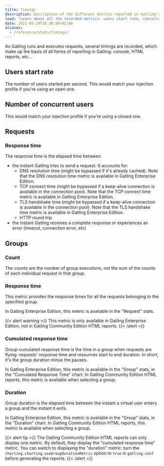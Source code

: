 ```yaml
---
title: Timings
description: Description of the different metrics reported in Gatling's HTML reports.
lead: "Learn about all the recorded metrics: users start rate, concurrent users, response times and counts."
date: 2021-05-20T18:30:56+02:00
aliases:
  - /reference/stats/timings/
---
```


As Gatling runs and executes requests, several timings are recorded, which make up the basis of all forms of reporting in Gatling: console, HTML reports, etc...

## Users start rate

The number of users started per second. This would match your injection profile if you're using an open one.

## Number of concurrent users

This would match your injection profile if you're using a closed one.

## Requests

### Response time

The response time is the elapsed time between:

* the instant Gatling tries to send a request. It accounts for:
  * DNS resolution time (might be bypassed if it's already cached). Note that the DNS resolution time metric is available in Gatling Enterprise Edition.
  * TCP connect time (might be bypassed if a keep-alive connection is available in the connection pool). Note that the TCP connect time metric is available in Gatling Enterprise Edition.
  * TLS handshake time (might be bypassed if a keep-alive connection is available in the connection pool). Note that the TLS handshake time metric is available in Gatling Enterprise Edition.
  * HTTP round trip
* the instant Gatling receives a complete response or experiences an error (timeout, connection error, etc)

## Groups

### Count

The counts are the number of group executions, not the sum of the counts of each individual request in that group.

### Response time

This metric provides the response times for all the requests belonging to the specified group.

In Gatling Enterprise Edition, this metric is available in the "Request" stats.

{{< alert warning >}}
This metric is only available in Gatling Enterprise Edition, not in Gatling Community Edition HTML reports.
{{< /alert >}}

### Cumulated response time

Group cumulated response time is the time in a group when requests are flying: requests' response time and resources start to end duration.
In short, it's the group duration minus the pauses.

In Gatling Enterprise Edition, this metric is available in the "Group" stats, in the "Cumulated Response Time" chart.
In Gatling Community Edition HTML reports, this metric is available when selecting a group.

### Duration

Group duration is the elapsed time between the instant a virtual user enters a group and the instant it exits.

In Gatling Enterprise Edition, this metric is available in the "Group" stats, in the "Duration" chart.
In Gatling Community Edition HTML reports, this metric is available when selecting a group.

{{< alert tip >}}
The Gatling Community Edition HTML reports can only display one metric.
By default, they display the "cumulated response time" metric.
You can switch to displaying the "duration" metric: turn the `charting.charting.useGroupDurationMetric` option to `true` in `gatling.conf` before generating the reports.
{{< /alert >}}
